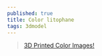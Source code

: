 ```yaml
---
published: true
title: Color litophane
tags: 3dmodel
---
```

> [3D Printed Color Images!](https://www.youtube.com/watch?v=ULK1XiMbelU)
